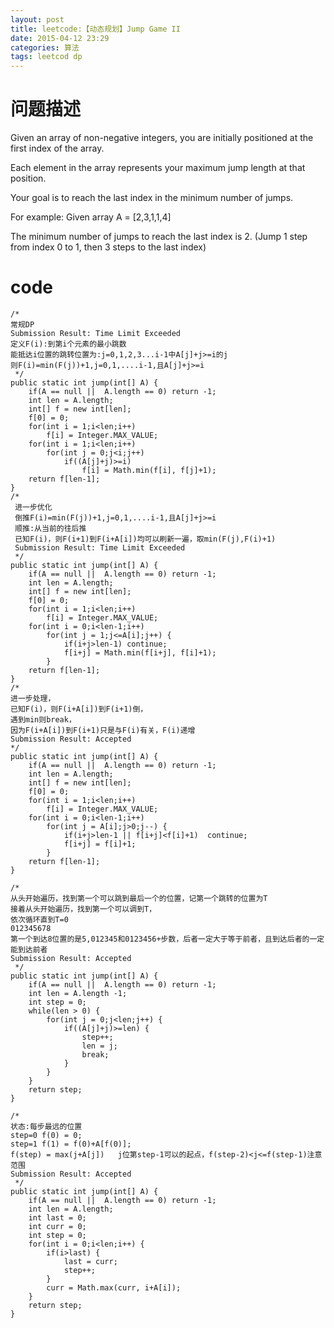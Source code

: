 ```yaml
---
layout: post
title: leetcode:【动态规划】Jump Game II 
date: 2015-04-12 23:29
categories: 算法
tags: leetcod dp
---
```


# 问题描述

Given an array of non-negative integers, you are initially positioned at the first index of the array.

Each element in the array represents your maximum jump length at that position.

Your goal is to reach the last index in the minimum number of jumps.

For example:
Given array A = [2,3,1,1,4]

The minimum number of jumps to reach the last index is 2. (Jump 1 step from index 0 to 1, then 3 steps to the last index)

# code

```
/*
常规DP
Submission Result: Time Limit Exceeded
定义F(i):到第i个元素的最小跳数
能抵达i位置的跳转位置为:j=0,1,2,3...i-1中A[j]+j>=i的j
则F(i)=min(F(j))+1,j=0,1,....i-1,且A[j]+j>=i
 */
public static int jump(int[] A) {
	if(A == null ||  A.length == 0) return -1;
	int len = A.length;
	int[] f = new int[len];
	f[0] = 0;
	for(int i = 1;i<len;i++) 
		f[i] = Integer.MAX_VALUE;		
	for(int i = 1;i<len;i++)
		for(int j = 0;j<i;j++)
			if((A[j]+j)>=i)
				f[i] = Math.min(f[i], f[j]+1);
	return f[len-1];				
}
/*
 进一步优化
 倒推F(i)=min(F(j))+1,j=0,1,....i-1,且A[j]+j>=i
 顺推:从当前的往后推
 已知F(i)，则F(i+1)到F(i+A[i])均可以刷新一遍，取min(F(j),F(i)+1)
 Submission Result: Time Limit Exceeded
 */
public static int jump(int[] A) {
	if(A == null ||  A.length == 0) return -1;
	int len = A.length;
	int[] f = new int[len];
	f[0] = 0;
	for(int i = 1;i<len;i++) 
		f[i] = Integer.MAX_VALUE;		
	for(int i = 0;i<len-1;i++)
		for(int j = 1;j<=A[i];j++) {
			if(i+j>len-1) continue;
			f[i+j] = Math.min(f[i+j], f[i]+1);
		}				
	return f[len-1];				
}
/*
进一步处理，
已知F(i)，则F(i+A[i])到F(i+1)倒，
遇到min则break，
因为F(i+A[i])到F(i+1)只是与F(i)有关，F(i)递增
Submission Result: Accepted
*/
public static int jump(int[] A) {
	if(A == null ||  A.length == 0) return -1;
	int len = A.length;
	int[] f = new int[len];
	f[0] = 0;	
	for(int i = 1;i<len;i++) 
		f[i] = Integer.MAX_VALUE;		
	for(int i = 0;i<len-1;i++)
		for(int j = A[i];j>0;j--) {
			if(i+j>len-1 || f[i+j]<f[i]+1)  continue;
			f[i+j] = f[i]+1;
		}				
	return f[len-1];				
}

/*
从头开始遍历，找到第一个可以跳到最后一个的位置，记第一个跳转的位置为T
接着从头开始遍历，找到第一个可以调到T，
依次循环直到T=0
012345678
第一个到达8位置的是5,012345和0123456+步数，后者一定大于等于前者，且到达后者的一定能到达前者
Submission Result: Accepted
 */
public static int jump(int[] A) {
	if(A == null ||  A.length == 0) return -1;
	int len = A.length -1;
	int step = 0;
	while(len > 0) {
		for(int j = 0;j<len;j++) {
			if((A[j]+j)>=len) {
				step++;
				len = j;
				break;
			}
		}
	}
	return step;			
}

/*
状态:每步最远的位置
step=0 f(0) = 0;
step=1 f(1) = f(0)+A[f(0)];
f(step) = max(j+A[j])   j位第step-1可以的起点，f(step-2)<j<=f(step-1)注意范围
Submission Result: Accepted
 */
public static int jump(int[] A) {
	if(A == null ||  A.length == 0) return -1;
	int len = A.length;
	int last = 0;
	int curr = 0;
	int step = 0;
	for(int i = 0;i<len;i++) {
		if(i>last) {
			last = curr;
			step++;
		}
		curr = Math.max(curr, i+A[i]);
	}
	return step;			
}

```